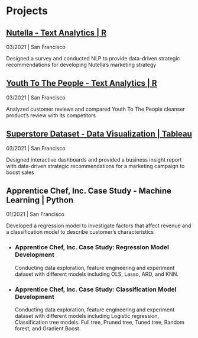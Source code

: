 # Projects

## [Nutella - Text Analytics | R](https://romchalee-a.github.io/Nutella-Text-Analytics/)
03/2021 | San Francisco

Designed a survey and conducted NLP to provide data-driven strategic recommendations for developing Nutella’s marketing strategy

## [Youth To The People - Text Analytics | R](https://romchalee-a.github.io/YTTP-Text-Analytics/)
03/2021 | San Francisco

Analyzed customer reviews and compared Youth To The People cleanser product’s review with its competitors

## [Superstore Dataset - Data Visualization | Tableau](https://romchalee-a.github.io/Superstore-Business-Report/)
03/2021 | San Francisco

Designed interactive dashboards and provided a business insight report with data-driven strategic recommendations for a marketing campaign to boost sales

## Apprentice Chef, Inc. Case Study - Machine Learning | Python
01/2021 | San Francisco

Developed a regression model to investigate factors that affect revenue and a classification model to describe customer’s characteristics

  - ### Apprentice Chef, Inc. Case Study: Regression Model Development
    Conducting data exploration, feature engineering and experiment dataset with different models including OLS, Lasso, ARD, and KNN.

  - ### Apprentice Chef, Inc. Case Study: Classification Model Development
    Conducting data exploration, feature engineering and experiment dataset with different models including Logistic regression, Classification tree models: Full    tree, Pruned tree, Tuned tree, Random forest, and Gradient Boost.
